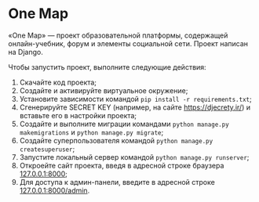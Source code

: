 # One Map
«One Map» — проект образовательной платформы, содержащей онлайн-учебник, форум и элементы социальной сети. Проект написан на Django.

Чтобы запустить проект, выполните следующие действия:
1. Скачайте код проекта;
2. Создайте и активируйте виртуальное окружение;
3. Установите зависимости командой `pip install -r requirements.txt`;
4. Сгенерируйте SECRET KEY (например, на сайте https://djecrety.ir/) и вставьте его в настройки проекта;
5. Создайте и выполните миграции командами `python manage.py makemigrations` и `python manage.py migrate`;
6. Создайте суперпользователя командой `python manage.py createsuperuser`;
7. Запустите локальный сервер командой `python manage.py runserver`;
8. Откроейте сайт проекта, введя в адресной строке браузера [127.0.0.1:8000](127.0.0.1:8000);
12. Для доступа к админ-панели, введите в адресной строке [127.0.0.1:8000/admin](127.0.0.1:8000/admin).
